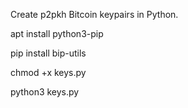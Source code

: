
Create p2pkh Bitcoin keypairs in Python.

apt install python3-pip

pip install bip-utils

chmod +x keys.py

python3 keys.py
